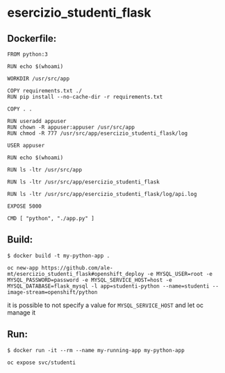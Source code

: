 # esercizio_studenti_flask

## Dockerfile:

```
FROM python:3

RUN echo $(whoami)

WORKDIR /usr/src/app

COPY requirements.txt ./
RUN pip install --no-cache-dir -r requirements.txt

COPY . .

RUN useradd appuser
RUN chown -R appuser:appuser /usr/src/app
RUN chmod -R 777 /usr/src/app/esercizio_studenti_flask/log

USER appuser

RUN echo $(whoami)

RUN ls -ltr /usr/src/app

RUN ls -ltr /usr/src/app/esercizio_studenti_flask

RUN ls -ltr /usr/src/app/esercizio_studenti_flask/log/api.log

EXPOSE 5000

CMD [ "python", "./app.py" ]

```

## Build:
```
$ docker build -t my-python-app . 
```

```
oc new-app https://github.com/ale-mt/esercizio_studenti_flask#openshift_deploy -e MYSQL_USER=root -e MYSQL_PASSWORD=password -e MYSQL_SERVICE_HOST=host -e MYSQL_DATABASE=flask_mysql -l app=studenti-python --name=studenti --image-stream=openshift/python
```

it is possible to not specify a value for ```MYSQL_SERVICE_HOST``` and let oc manage it

## Run:
```
$ docker run -it --rm --name my-running-app my-python-app 
```
```
oc expose svc/studenti
```
